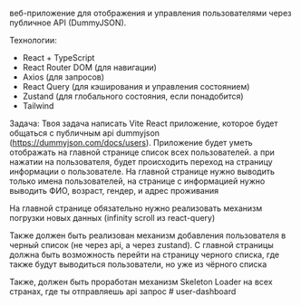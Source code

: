веб-приложение для отображения и управления пользователями через публичное API (DummyJSON).

Технологии:
- React + TypeScript
- React Router DOM (для навигации)
- Axios (для запросов)
- React Query (для кэширования и управления состоянием)
- Zustand (для глобального состояния, если понадобится)
- Tailwind

Задача:
Твоя задача написать Vite React приложение, которое будет общаться с публичным api dummyjson (https://dummyjson.com/docs/users). Приложение будет уметь отображать на главной странице список всех пользователей. а при нажатии на пользователя, будет происходить переход на страницу информации о пользователе. 
На главной странице нужно выводить только имена пользователей, на странице с информацией нужно выводить ФИО, возраст, гендер, и адрес проживания 

На главной странице обязательно нужно реализовать механизм погрузки новых данных (infinity scroll из react-query)

Также должен быть реализован механизм добавления пользователя в черный список (не через api, а через zustand). С главной страницы должна быть возможность перейти на страницу черного списка, где также будут выводиться пользователи, но уже из чёрного списка

Также, должен быть проработан механизм Skeleton Loader на всех странах, где ты отправляешь api запрос
#   u s e r - d a s h b o a r d  
 